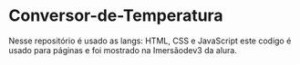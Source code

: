 # Conversor-de-Temperatura
Nesse repositório é usado as langs: HTML, CSS e JavaScript
este codigo é usado para páginas e foi mostrado na Imersãodev3 da alura.
